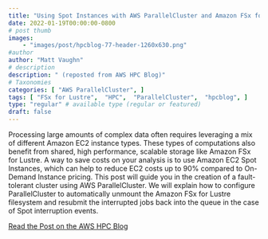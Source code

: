 ```yaml
---
title: "Using Spot Instances with AWS ParallelCluster and Amazon FSx for Lustre"
date: 2022-01-19T00:00:00-0800
# post thumb
images:
    - "images/post/hpcblog-77-header-1260x630.png"
#author
author: "Matt Vaughn"
# description
description: " (reposted from AWS HPC Blog)"
# Taxonomies
categories: [ "AWS ParallelCluster", ]
tags: [ "FSx for Lustre",  "HPC",  "ParallelCluster",  "hpcblog", ]
type: "regular" # available type (regular or featured)
draft: false
---
```


Processing large amounts of complex data often requires leveraging a mix of different Amazon EC2 instance types. These types of computations also benefit from shared, high performance, scalable storage like Amazon FSx for Lustre. A way to save costs on your analysis is to use Amazon EC2 Spot Instances, which can help to reduce EC2 costs up to 90% compared to On-Demand Instance pricing. This post will guide you in the creation of a fault-tolerant cluster using AWS ParallelCluster. We will explain how to configure ParallelCluster to automatically unmount the Amazon FSx for Lustre filesystem and resubmit the interrupted jobs back into the queue in the case of Spot interruption events.

<a href="{{ url }}" class="btn btn-primary btn-lg active" role="button" aria-pressed="true" style="margin-top: 8px;">Read the Post on the AWS HPC Blog</a>